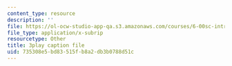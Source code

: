 ```yaml
---
content_type: resource
description: ''
file: https://ol-ocw-studio-app-qa.s3.amazonaws.com/courses/6-00sc-introduction-to-computer-science-and-programming-spring-2011/735308e5bd83515fb8a2db3b0788d51c_hGQw3KJ7i6Q.vtt
file_type: application/x-subrip
resourcetype: Other
title: 3play caption file
uid: 735308e5-bd83-515f-b8a2-db3b0788d51c
---
```


